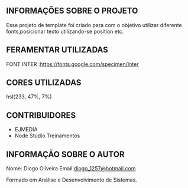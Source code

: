 ## INFORMAÇÕES SOBRE O PROJETO ##

Esse projeto de template foi criado para  com o objetivo utilizar diferente fonts,posicionar texto  utilizando-se position etc.

## FERAMENTAR UTILIZADAS ##

FONT INTER :https://fonts.google.com/specimen/Inter

## CORES UTILIZADAS ##

hsl(233, 47%, 7%)


## CONTRIBUIDORES ##

- EJMEDIA
- Node Studio Treinamentos


## INFORMAÇÃO SOBRE O AUTOR  ##

Nome: Diogo Oliveira
Email:diogo_1257@hotmail.com

Formado em Análise e Desenvolvimento de Sistemas.


